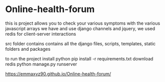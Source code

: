 # Online-health-forum

this is project allows you to check your various symptoms with the various javascript arrays we have and use django channels and jquery, we used redis for client-server interactions 

src folder contains contains all the django files, scripts, templates, static folders and packages 

to run the project
install python 
pip install -r requirements.txt 
download redis 
python manage.py runserver 



https://emmaxyz90.github.io/Online-health-forum/
